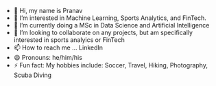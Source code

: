- 👋 Hi, my name is Pranav 
- 👀 I’m interested in Machine Learning, Sports Analytics, and FinTech. 
- 🌱 I’m currently doing a MSc in Data Science and Artificial Intelligence 
- 💞️ I’m looking to collaborate on any projects, but am specifically interested in sports analyics or FinTech
- 📫 How to reach me ... LinkedIn
- 😄 Pronouns: he/him/his
- ⚡ Fun fact: My hobbies include: Soccer, Travel, Hiking, Photography, Scuba Diving

<!---
pranavrao10/pranavrao10 is a ✨ special ✨ repository because its `README.md` (this file) appears on your GitHub profile.
You can click the Preview link to take a look at your changes.
--->
